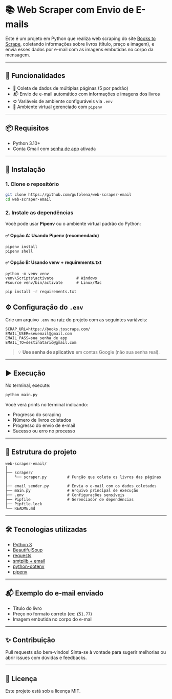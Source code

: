
# 📚 Web Scraper com Envio de E-mails

Este é um projeto em Python que realiza web scraping do site [Books to Scrape](https://books.toscrape.com/), coletando informações sobre livros (título, preço e imagem), e envia esses dados por e-mail com as imagens embutidas no corpo da mensagem.

---

## 🚀 Funcionalidades

- 🔎 Coleta de dados de múltiplas páginas (5 por padrão)
- 📬 Envio de e-mail automático com informações e imagens dos livros
- ⚙️ Variáveis de ambiente configuráveis via `.env`
- 🐍 Ambiente virtual gerenciado com `pipenv`

---

## 📦 Requisitos

- Python 3.10+
- Conta Gmail com [senha de app](https://support.google.com/mail/answer/185833?hl=pt-BR) ativada

---

## 📁 Instalação

### 1. Clone o repositório

```bash
git clone https://github.com/gufolena/web-scraper-email
cd web-scraper-email
```

### 2. Instale as dependências

Você pode usar **Pipenv** ou o ambiente virtual padrão do Python:

#### ✅ Opção A: Usando Pipenv (recomendado)
```
pipenv install
pipenv shell
```
#### ✅ Opção B: Usando venv + requirements.txt
```
python -m venv venv
venv\Scripts\activate          # Windows
#source venv/bin/activate      # Linux/Mac

pip install -r requirements.txt
```


## ⚙️ Configuração do `.env`

Crie um arquivo `.env` na raiz do projeto com as seguintes variáveis:

```env
SCRAP_URL=https://books.toscrape.com/
EMAIL_USER=seuemail@gmail.com
EMAIL_PASS=sua_senha_de_app
EMAIL_TO=destinatario@gmail.com
```

> 💡 **Use senha de aplicativo** em contas Google (não sua senha real).

---

## ▶️ Execução

No terminal, execute:

```bash
python main.py
```

Você verá prints no terminal indicando:

- Progresso do scraping
- Número de livros coletados
- Progresso do envio de e-mail
- Sucesso ou erro no processo

---

## 🧪 Estrutura do projeto

```
web-scraper-email/
│
├── scraper/
│   └── scraper.py         # Função que coleta os livros das páginas
│
├── email_sender.py        # Envia o e-mail com os dados coletados
├── main.py                # Arquivo principal de execução
├── .env                   # Configurações sensíveis
├── Pipfile                # Gerenciador de dependências
├── Pipfile.lock
└── README.md
```

---

## 🛠️ Tecnologias utilizadas

- [Python 3](https://www.python.org/)
- [BeautifulSoup](https://www.crummy.com/software/BeautifulSoup/)
- [requests](https://docs.python-requests.org/)
- [smtplib + email](https://docs.python.org/3/library/email.html)
- [python-dotenv](https://pypi.org/project/python-dotenv/)
- [pipenv](https://pipenv.pypa.io/)

---

## 📬 Exemplo do e-mail enviado

- Título do livro
- Preço no formato correto (ex: `£51.77`)
- Imagem embutida no corpo do e-mail

---

## ✨ Contribuição

Pull requests são bem-vindos! Sinta-se à vontade para sugerir melhorias ou abrir issues com dúvidas e feedbacks.

---

## 📝 Licença

Este projeto está sob a licença MIT.
